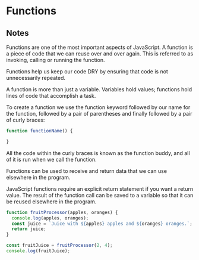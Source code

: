 # Functions

## Notes

Functions are one of the most important aspects of JavaScript. A function is a piece of code that we can reuse over and over again. This is referred to as invoking, calling or running the function.

Functions help us keep our code DRY by ensuring that code is not unnecessarily repeated.

A function is more than just a variable. Variables hold values; functions hold lines of code that accomplish a task.

To create a function we use the function keyword followed by our name for the function, followed by a pair of parentheses and finally followed by a pair of curly braces:

```javascript
function functionName() {

}
```

All the code within the curly braces is known as the function buddy, and all of it is run when we call the function.

Functions can be used to receive and return data that we can use elsewhere in the program.

JavaScript functions require an explicit return statement if you want a return value. The result of the function call can be saved to a variable so that it can be reused elsewhere in the program.

```javascript
function fruitProcessor(apples, oranges) {
  console.log(apples, oranges);
  const juice = `Juice with ${apples} apples and ${oranges} oranges.`;
  return juice;
}

const fruitJuice = fruitProcessor(2, 4);
console.log(fruitJuice);
```
